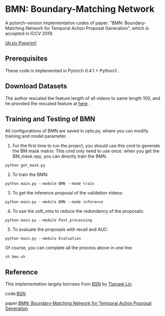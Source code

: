 # BMN: Boundary-Matching Network

A pytorch-version implementation codes of paper:
 "BMN: Boundary-Matching Network for Temporal Action Proposal Generation",
  which is accepted in ICCV 2019. 

[[Arxiv Preprint]](https://arxiv.org/abs/1907.09702)


## Prerequisites

These code is  implemented in Pytorch 0.4.1 + Python3 . 


## Download Datasets

 The author rescaled the feature length of all videos 
to same length 100, and he provided the rescaled feature at 
 [here](https://github.com/wzmsltw/BSN-boundary-sensitive-network) .


## Training and Testing  of BMN

All configurations of BMN are saved in opts.py, where you can modify training and model parameter.


1. For the first time to run the project, you should use this cmd to generate the BM mask matrix:
This cmd only need to use once. when you get the BM_mask.npy, you can directly
train the BMN.
```
python get_mask.py
```

2. To train the BMN:
```
python main.py --module BMN --mode train
```

3. To get the inference proposal of the validation videos:
```
python main.py --module BMN --mode inference
```

4. To use the soft_nms to reduce the redundancy of the proposals:
```
python main.py --module Post_processing
```

5. To evaluate the proposals with recall and AUC:
```
python main.py --module Evaluation
```

Of course, you can complete all the process above in one line: 

```
sh bmn.sh
```



## Reference

This implementation largely borrows from [BSN](https://github.com/wzmsltw/BSN-boundary-sensitive-network) by [Tianwei Lin](https://github.com/wzmsltw).

code:[BSN](https://github.com/wzmsltw/BSN-boundary-sensitive-network)

paper:[BMN: Boundary-Matching Network for Temporal Action Proposal Generation](https://arxiv.org/abs/1907.09702)



